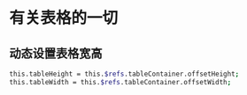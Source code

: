 # 有关表格的一切

## 动态设置表格宽高

```bash
this.tableHeight = this.$refs.tableContainer.offsetHeight;
this.tableWidth = this.$refs.tableContainer.offsetWidth;
```
